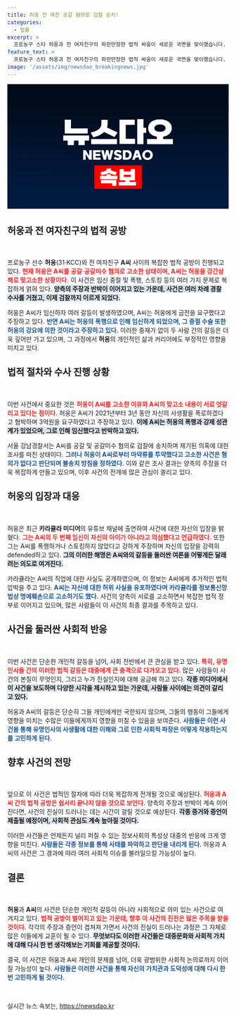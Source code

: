 ```yaml
---
title: 허웅 전 여친 공갈 혐의로 검찰 송치!
categories:
  - 법률
excerpt: >
  프로농구 스타 허웅과 전 여자친구의 파란만장한 법적 싸움이 새로운 국면을 맞이했습니다. 그녀는 공갈 및 폭행 혐의로 허웅을 고소했으며, 허웅은 임신과 중절을 둘러싼 치열한 다툼을 이어가고 있습니다. 누구의 진실이 밝혀질지, 사건의 전말이 궁금하다면 클릭하세요!
feature_text: >
  프로농구 스타 허웅과 전 여자친구의 파란만장한 법적 싸움이 새로운 국면을 맞이했습니다. 그녀는 공갈 및 폭행 혐의로 허웅을 고소했으며, 허웅은 임신과 중절을 둘러싼 치열한 다툼을 이어가고 있습니다. 누구의 진실이 밝혀질지, 사건의 전말이 궁금하다면 클릭하세요!
image: '/assets/img/newsdao_breakingnews.jpg'
---
```


<p><img src="/assets/img/newsdao_breakingnews.jpg" alt="koreaapp 속보" /></p>

<h2 data-ke-size="size26">허웅과 전 여자친구의 법적 공방</h2>

<p data-ke-size="size16">&nbsp;</p>

<p>프로농구 선수 <strong>허웅</strong>(31·KCC)와 전 여자친구 <strong>A씨</strong> 사이의 복잡한 법적 공방이 진행되고 있다. <b><span style="color: #ee2323;">현재 허웅은 A씨를 공갈·공갈미수 혐의로 고소한 상태이며, A씨는 허웅을 강간상해로 맞고소한 상황이다.</span></b> 이 사건은 임신 중절 및 폭행, 스토킹 등의 여러 가지 문제로 복잡하게 얽혀 있다. <b><span style="background-color: #21538527;">양측의 주장과 반박이 이어지고 있는 가운데, 사건은 여러 차례 경찰 수사를 거쳤고, 이제 검찰까지 이르게 되었다.</span></b></p>

<p>허웅은 A씨가 임신하자 여러 갈등이 발생하였으며, A씨는 허웅에게 금전을 요구했다고 주장하고 있다. <b><span style="color: #1a5490;">반면 A씨는 허웅의 폭행으로 인해 임신하게 되었으며, 그 중절 수술 또한 허웅의 강요에 의한 것이라고 주장하고 있다.</span></b> 이러한 중재가 없이 두 사람 간의 갈등은 더욱 깊어만 가고 있으며, 그 과정에서 <strong>허웅</strong>의 개인적인 삶과 커리어에도 부정적인 영향을 미치고 있다. </p>

<h2 data-ke-size="size26">법적 절차와 수사 진행 상황</h2>

<p data-ke-size="size16">&nbsp;</p>

<p>이번 사건에서 중요한 것은 <b><span style="color: #ee2323;">허웅이 A씨를 고소한 이유와 A씨의 맞고소 내용이 서로 엇갈리고 있다는 점이다.</span></b> 허웅은 A씨가 2021년부터 3년 동안 자신의 사생활을 폭로하겠다고 협박하며 3억원을 요구하였다고 주장하고 있다. <b><span style="background-color: #21538527;">이에 A씨는 허웅의 폭행과 강제 성관계가 있었으며, 그로 인해 임신했다고 반박하고 있다.</span></b></p>

<p>서울 강남경찰서는 A씨를 공갈 및 공갈미수 혐의로 검찰에 송치하며 제기된 의혹에 대한 조사를 마친 상태이다. <b><span style="color: #1a5490;">그러나 허웅이 A씨로부터 마약류를 투약했다고 고소한 사건은 혐의가 없다고 판단되며 불송치 방침을 정하였다.</span></b> 이와 같은 조사 결과는 양측의 주장을 더욱 복잡하게 만들고 있으며, 이후 사건의 전개에 많은 관심이 쏠리고 있다.</p>

<h2 data-ke-size="size26">허웅의 입장과 대응</h2>

<p data-ke-size="size16">&nbsp;</p>

<p>허웅은 최근 <strong>카라큘라 미디어</strong>의 유튜브 채널에 출연하여 사건에 대한 자신의 입장을 밝혔다. <b><span style="color: #ee2323;">그는 A씨의 두 번째 임신이 자신의 아이가 아니라고 의심했다고 언급하였다.</span></b> 또한 그는 A씨를 폭행하거나 스토킹하지 않았다고 강하게 주장하며 자신의 입장을 강력히 defended하고 있다. <b><span style="background-color: #21538527;">그의 이러한 해명은 A씨와의 갈등을 둘러싼 여론을 어떻게든 달래려는 의도로 여겨진다.</span></b></p>

<p>카라큘라는 A씨의 직업에 대한 사실도 공개하였으며, 이 정보는 A씨에게 추가적인 법적 압박을 주고 있다. <b><span style="color: #1a5490;">A씨는 자신에 대한 허위 사실을 유포하였다며 카라큘라를 정보통신망법상 명예훼손으로 고소하기도 했다.</span></b> 사건의 양측이 서로를 고소하면서 복잡한 법적 정부로 이어지고 있으며, 많은 사람들이 이 사건의 최종 결과를 주목하고 있다.</p>

<h2 data-ke-size="size26">사건을 둘러싼 사회적 반응</h2>

<p data-ke-size="size16">&nbsp;</p>

<p>이번 사건은 단순한 개인적 갈등을 넘어, 사회 전반에서 큰 관심을 받고 있다. <b><span style="color: #ee2323;">특히, 유명 인사들 간의 이러한 법적 갈등은 대중에게 큰 충격으로 다가오고 있다.</span></b> 많은 사람들이 사건의 본질이 무엇인지, 그리고 누가 진실인지에 대해 궁금해 하고 있다. <b><span style="background-color: #21538527;">각종 미디어에서 이 사건을 보도하며 다양한 시각을 제시하고 있는 가운데, 사람들 사이에는 의견이 갈리고 있다.</span></b></p>

<p>허웅과 A씨의 갈등은 단순히 그들 개인에게만 국한되지 않으며, 그들의 행동이 그들에게 영향을 미치는 수많은 이들에게까지 영향을 미칠 수 있음을 보여준다. <b><span style="color: #1a5490;">사람들은 이런 사건을 통해 유명인사의 사생활에 대한 이해와 그로 인한 사회적 파장은 어떻게 작용하는지를 고민하게 된다.</span></b></p>

<h2 data-ke-size="size26"> 향후 사건의 전망</h2>

<p data-ke-size="size16">&nbsp;</p>

<p>앞으로 이 사건은 법적인 절차에 따라 더욱 복잡하게 전개될 것으로 예상된다. <b><span style="color: #ee2323;">허웅과 A씨 간의 법적 공방은 쉽사리 끝나지 않을 것으로 보인다.</span></b> 양측의 주장과 반박이 계속 이어진다면, 사건의 진실이 드러나는 데는 시간이 걸릴 것으로 예상된다. <b><span style="background-color: #21538527;">각종 증거와 증언이 제출될 예정이며, 사회적 관심도 계속 높아질 것이다.</span></b></p>

<p>이러한 사건들은 언제든지 널리 퍼질 수 있는 정보사회의 특성상 대중의 반응에 크게 영향을 미친다. <b><span style="color: #1a5490;">사람들은 각종 정보를 통해 사태를 파악하고 판단을 내리게 된다.</span></b> 허웅과 A씨의 사건은 그 경과에 따라 여러 사회적 이슈를 불러일으킬 가능성이 높다. </p>

<h2 data-ke-size="size26">결론</h2>

<p data-ke-size="size16">&nbsp;</p>

<p><strong>허웅</strong>과 <strong>A씨</strong>의 사건은 단순한 개인적 갈등이 아니라 사회적으로 의미 있는 사건으로 여겨지고 있다. <b><span style="color: #ee2323;">법적 공방이 벌어지고 있는 가운데, 향후 이 사건의 진전은 많은 주목을 받을 것이다.</span></b> 각각의 주장과 증언이 겹쳐져 가면서 사건의 진실이 드러나는 과정은 그 자체로 많은 이들에게 교훈이 될 수 있다. <b><span style="background-color: #21538527;">무엇보다도 이러한 사건들은 대중문화와 사회적 가치에 대해 다시 한 번 생각해보는 기회를 제공할 것이다.</span></b> </p>

<p>결국, 이 사건은 허웅과 A씨 개인의 문제를 넘어, 더욱 광범위한 사회적 논의로까지 이어질 가능성이 높다. <b><span style="color: #1a5490;">사람들은 이러한 사건을 통해 자신의 가치관과 도덕성에 대해 다시 한 번 고민하게 될 것이다.</span></b> </p>

<p data-ke-size="size16">&nbsp;</p>
실시간 뉴스 속보는, <a href="https://newsdao.kr" rel="dofollow">https://newsdao.kr</a>



